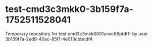 # test-cmd3c3mkk0-3b159f7a-1752511528041
Temporary repository for test cmd3c3mkk0001unxc68ptdt1r by user 3b159f7a-2ed9-40ac-85f1-4e013cbbcdf4
